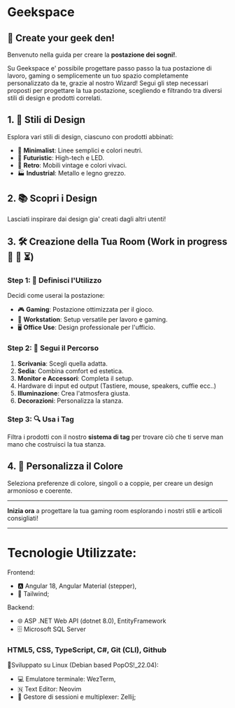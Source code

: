 # Geekspace
## 💫 Create your geek den!

Benvenuto nella guida per creare la **postazione dei sogni!**. 

Su Geekspace e' possibile progettare passo passo la tua postazione di lavoro, gaming o semplicemente un tuo spazio completamente personalizzato da te, grazie al nostro Wizard!
Segui gli step necessari proposti per progettare la tua postazione, scegliendo e filtrando tra diversi stili di design e prodotti correlati.

## 1. 🌟 Stili di Design

Esplora vari stili di design, ciascuno con prodotti abbinati:

- 🖤 **Minimalist**: Linee semplici e colori neutri.
- 🚀 **Futuristic**: High-tech e LED.
- 🎸 **Retro**: Mobili vintage e colori vivaci.
- 🏭 **Industrial**: Metallo e legno grezzo.

## 2. 📚 Scopri i Design

Lasciati inspirare dai design gia' creati dagli altri utenti!


## 3. 🛠 Creazione della Tua Room (Work in progress 🚧 🔨 ⏳)
### Step 1: 📌 Definisci l'Utilizzo

Decidi come userai la postazione:

- 🎮 **Gaming**: Postazione ottimizzata per il gioco.
- 💼 **Workstation**: Setup versatile per lavoro e gaming.
- 🖥 **Office Use**: Design professionale per l'ufficio.

### Step 2: 🔄 Segui il Percorso

1. **Scrivania**: Scegli quella adatta.
2. **Sedia**: Combina comfort ed estetica.
3. **Monitor e Accessori**: Completa il setup.
4. Hardware di input ed output (Tastiere, mouse, speakers, cuffie ecc..)
5. **Illuminazione**: Crea l'atmosfera giusta.
6. **Decorazioni**: Personalizza la stanza.

### Step 3: 🔍 Usa i Tag

Filtra i prodotti con il nostro **sistema di tag** per trovare ciò che ti serve man mano che costruisci la tua stanza.

## 4. 🎨 Personalizza il Colore

Seleziona preferenze di colore, singoli o a coppie, per creare un design armonioso e coerente.

---

**Inizia ora** a progettare la tua gaming room esplorando i nostri stili e articoli consigliati!

---

# Tecnologie Utilizzate: 

Frontend:
   - 🅰️ Angular 18, Angular Material (stepper),
   - 💨 Tailwind;

Backend:
   - 🌐 ASP .NET Web API (dotnet 8.0), EntityFramework 
   - 🗄️ Microsoft SQL Server 

### HTML5, CSS, TypeScript, C#, Git (CLI), Github

 🐧Sviluppato su Linux (Debian based PopOS!_22.04):
   - 💻 Emulatore terminale: WezTerm,
   - 🇳 Text Editor: Neovim
   - 💾 Gestore di sessioni e multiplexer: Zellij;
